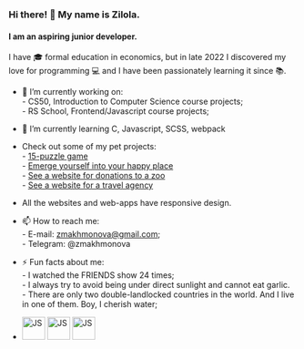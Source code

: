 ### Hi there! 👋 My name is Zilola.
#### I am an aspiring junior developer.
I have :mortar_board: formal education in economics, but in late 2022 I discovered my love for programming :computer: and I have been passionately learning it since :books:.

- :blue_book: I’m currently working on: </br>
         - CS50, Introduction to Computer Science course projects;</br>
         - RS School, Frontend/Javascript course projects; </br>

- 🌱 I’m currently learning C, Javascript, SCSS, webpack 

- Check out some of my pet projects:</br>
         - [15-puzzle game](https://zilola08.github.io/fifteen-puzzle-game) </br>
         - [Emerge yourself into your happy place](https://zilola08.github.io/nature-sounds/)</br>
         - [See a website for donations to a zoo](https://zilola08.github.io/online-zoo/pages/main/)</br>
         - [See a website for a travel agency](https://zilola08.github.io/travel/)</br>
         
* All the websites and web-apps have responsive design.</br>

- 📫 How to reach me: </br>
         - E-mail: zmakhmonova@gmail.com;</br>
         - Telegram: @zmakhmonova </br>

- ⚡ Fun facts about me: </br>
         - I watched the FRIENDS show 24 times;</br>
         - I always try to avoid being under direct sunlight and cannot eat garlic.</br>
         - There are only two double-landlocked countries in the world. And I live in one of them. Boy, I cherish water;</br>

         
- <img src='https://user-images.githubusercontent.com/44432264/223957461-e78203f8-0069-41c1-99ce-99abae8eecba.png' alt='JS' height='40px' width='40px'> <img src='https://user-images.githubusercontent.com/44432264/223958844-d269b792-1d6d-4fc6-9e59-94c1e0b06990.png' alt='JS' height='40px' width='40px'> <img src='https://user-images.githubusercontent.com/44432264/223959125-e32d9f83-518c-48bd-ad86-559f5851a2ae.png' alt='JS' height='40px' width='40px'> 


